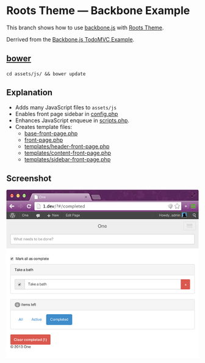 # Roots Theme — Backbone Example

This branch shows how to use [backbone.js](http://backbonejs.org/) with [Roots Theme](http://www.rootstheme.com/).

Derrived from the [Backbone.js TodoMVC Example](https://github.com/tastejs/todomvc/tree/gh-pages/architecture-examples/backbone#backbonejs-todomvc-example).

## [bower](https://github.com/bower/bower)

`cd assets/js/ && bower update`

## Explanation

* Adds many JavaScript files to `assets/js`
* Enables front page sidebar in [config.php](lib/config.php)
* Enhances JavaScript enqueue in [scripts.php](lib/scripts.php#L32-L61).
* Creates template files:
    * [base-front-page.php](base-front-page.php)
    * [front-page.php](front-page.php)
    * [templates/header-front-page.php](templates/header-front-page.php)
    * [templates/content-front-page.php](templates/content-front-page.php)
    * [templates/sidebar-front-page.php](templates/sidebar-front-page.php)

## Screenshot

![Backbone Example Screenshot](doc/assets/img/example.png)
